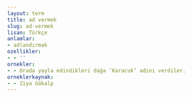 ```yaml
---
layout: term
title: ad vermek
slug: ad-vermek
lisan: Türkçe
anlamlar:
- adlandırmak
ozellikler:
- - ''
ornekler:
- - Orada yayla edindikleri dağa ‘Karacuk’ adını verdiler.
orneklerkaynak:
- - Ziya Gökalp
---
```

